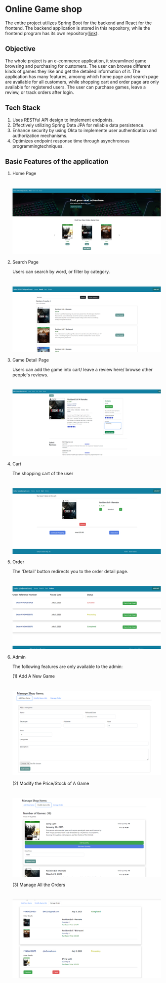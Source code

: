 # Online Game shop

The entire project utilizes Spring Boot for the backend and React for the frontend. The backend application is stored in this repository, while the frontend program has its own repository([link](https://github.com/betterrt/game-shop-frontend)).

## Objective

The whole project is an e-commerce application, it streamlined game browsing and purchasing for customers. The user can browse different kinds of games they like and get the detailed information of it. The application has many features, amoong which home page and search page are available for all customers, while shopping cart and order page are only available for registered users. The user can purchase games, leave a review, or track orders after login.

## Tech Stack
1. Uses RESTful API design to implement endpoints.  
2. Effectively utilizing Spring Data JPA for reliable data persistence.
3. Enhance security by using Okta to implemente user authentication and authorization mechanisms.
4. Optimizes endpoint response time through asynchronous programmingtechniques.

   
## Basic Features of the application
1. Home Page
    #  
     ![image](https://github.com/betterrt/game-shop-backend/blob/main/img/home.png)
2. Search Page
     
   Users can search by word, or filter by category.
   #  
   ![image](https://github.com/betterrt/game-shop-backend/blob/main/img/Search.png)
   
3. Game Detail Page
     
   Users can add the game into cart/ leave a review here/ browse other people's reviews.
   #  
   ![image](https://github.com/betterrt/game-shop-backend/blob/main/img/Details.png)
   
5. Cart
       
   The shopping cart of the user
   #  
   ![image](https://github.com/betterrt/game-shop-backend/blob/main/img/Cart.png)
   
6. Order
     
   The 'Detail' button redirects you to the order detail page.
   #  
   ![image](https://github.com/betterrt/game-shop-backend/blob/main/img/Orders.png)
   
7. Admin
     
   The following features are only available to the admin:
     
   (1) Add A New Game
   #  
   ![image](https://github.com/betterrt/game-shop-backend/blob/main/img/Admin-new.png)
   
   (2) Modify the Price/Stock of A Game
   #  
   ![image](https://github.com/betterrt/game-shop-backend/blob/main/img/Admin-modify.png)
   
   (3) Manage All the Orders
   #  
   ![image](https://github.com/betterrt/game-shop-backend/blob/main/img/Admin-order.png)


